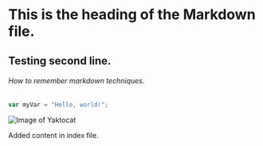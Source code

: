 # This is the heading of the Markdown file.
## Testing second line.

###### How to remember markdown techniques.

``` javascript
var myVar = "Hello, world!";
```


![Image of Yaktocat](https://octodex.github.com/images/yaktocat.png)


Added content in index file.

